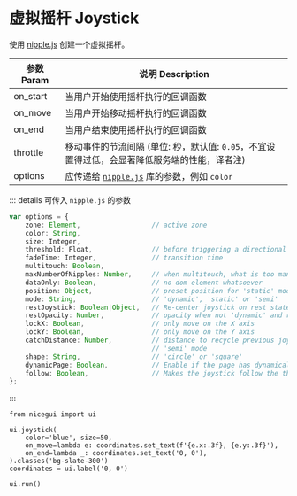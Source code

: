 # 虚拟摇杆 Joystick

使用 [nipple.js](https://yoannmoi.net/nipplejs/) 创建一个虚拟摇杆。

| 参数 Param | 说明 Description |
| ---------- | ---------------- |
| on_start   | 当用户开始使用摇杆执行的回调函数 |
| on_move    | 当用户开始移动摇杆执行的回调函数 |
| on_end     | 当用户结束使用摇杆执行的回调函数 |
| throttle   | 移动事件的节流间隔 (单位: 秒，默认值: `0.05`，不宜设置得过低，会显著降低服务端的性能，译者注) |
| options    | 应传递给 [`nipple.js`](https://github.com/yoannmoinet/nipplejs#options) 库的参数，例如 `color` |

::: details 可传入 `nipple.js` 的参数
```typescript
var options = {
    zone: Element,                  // active zone
    color: String,
    size: Integer,
    threshold: Float,               // before triggering a directional event
    fadeTime: Integer,              // transition time
    multitouch: Boolean,
    maxNumberOfNipples: Number,     // when multitouch, what is too many?
    dataOnly: Boolean,              // no dom element whatsoever
    position: Object,               // preset position for 'static' mode
    mode: String,                   // 'dynamic', 'static' or 'semi'
    restJoystick: Boolean|Object,   // Re-center joystick on rest state
    restOpacity: Number,            // opacity when not 'dynamic' and rested
    lockX: Boolean,                 // only move on the X axis
    lockY: Boolean,                 // only move on the Y axis
    catchDistance: Number,          // distance to recycle previous joystick in
                                    // 'semi' mode
    shape: String,                  // 'circle' or 'square'
    dynamicPage: Boolean,           // Enable if the page has dynamically visible elements
    follow: Boolean,                // Makes the joystick follow the thumbstick
};
```
:::

```python:line-numbers
from nicegui import ui

ui.joystick(
    color='blue', size=50,
    on_move=lambda e: coordinates.set_text(f'{e.x:.3f}, {e.y:.3f}'),
    on_end=lambda _: coordinates.set_text('0, 0'),
).classes('bg-slate-300')
coordinates = ui.label('0, 0')

ui.run()
```
